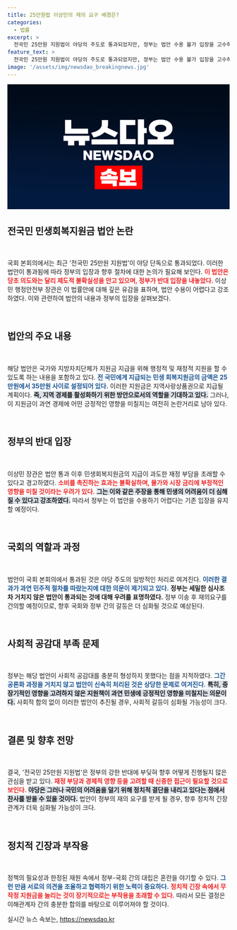 ```yaml
---
title: 25만원법 이상민의 재의 요구 배경은?
categories:
  - 법률
excerpt: >
  전국민 25만원 지원법이 야당의 주도로 통과되었지만, 정부는 법안 수용 불가 입장을 고수하고 재의요구를 암시했습니다. 민생 회복이냐 재정 부담이냐, 이 논란의 향방은?
feature_text: >
  전국민 25만원 지원법이 야당의 주도로 통과되었지만, 정부는 법안 수용 불가 입장을 고수하고 재의요구를 암시했습니다. 민생 회복이냐 재정 부담이냐, 이 논란의 향방은?
image: '/assets/img/newsdao_breakingnews.jpg'
---
```


<p><img src="/assets/img/newsdao_breakingnews.jpg" alt="implanttips 속보" /></p>

<h2 data-ke-size="size26">전국민 민생회복지원금 법안 논란</h2>

<p data-ke-size="size16">&nbsp;</p>

<p>국회 본회의에서는 최근 '전국민 25만원 지원법'이 야당 단독으로 통과되었다. 이러한 법안이 통과됨에 따라 정부의 입장과 향후 절차에 대한 논의가 필요해 보인다. <b><span style="color: #ee2323;">이 법안은 당초 의도와는 달리 제도적 불확실성을 안고 있으며, 정부가 반대 입장을 내놓았다.</span></b> 이상민 행정안전부 장관은 이 법률안에 대해 깊은 유감을 표하며, 법안 수용이 어렵다고 강조하였다. 이와 관련하여 법안의 내용과 정부의 입장을 살펴보겠다.</p>

<p data-ke-size="size16">&nbsp;</p>

<h2 data-ke-size="size26">법안의 주요 내용</h2>

<p data-ke-size="size16">&nbsp;</p>

<p>해당 법안은 국가와 지방자치단체가 지원금 지급을 위해 행정적 및 재정적 지원을 할 수 있도록 하는 내용을 포함하고 있다. <b><span style="color: #1a5490;">전 국민에게 지급되는 민생 회복지원금의 금액은 25만원에서 35만원 사이로 설정되어 있다.</span></b> 이러한 지원금은 지역사랑상품권으로 지급될 계획이다. <b><span style="background-color: #21538527;">즉, 지역 경제를 활성화하기 위한 방안으로서의 역할을 기대하고 있다.</span></b> 그러나, 이 지원금이 과연 경제에 어떤 긍정적인 영향을 미칠지는 여전히 논란거리로 남아 있다.</p>

<p data-ke-size="size16">&nbsp;</p>

<h2 data-ke-size="size26">정부의 반대 입장</h2>

<p data-ke-size="size16">&nbsp;</p>

<p>이상민 장관은 법안 통과 이후 민생회복지원금의 지급이 과도한 재정 부담을 초래할 수 있다고 경고하였다. <b><span style="color: #ee2323;">소비를 촉진하는 효과는 불확실하며, 물가와 시장 금리에 부정적인 영향을 미칠 것이라는 우려가 있다.</span></b> <b><span style="background-color: #21538527;">그는 이와 같은 주장을 통해 민생의 어려움이 더 심해질 수 있다고 강조하였다.</span></b> 따라서 정부는 이 법안을 수용하기 어렵다는 기존 입장을 유지할 예정이다.</p>

<p data-ke-size="size16">&nbsp;</p>

<h2 data-ke-size="size26">국회의 역할과 과정</h2>

<p data-ke-size="size16">&nbsp;</p>

<p>법안이 국회 본회의에서 통과된 것은 야당 주도의 일방적인 처리로 여겨진다. <b><span style="color: #1a5490;">이러한 결과가 과연 민주적 절차를 따랐는지에 대한 의문이 제기되고 있다.</span></b> <b><span style="ee2323;">정부는 세밀한 심사조차 거치지 않은 법안이 통과되는 것에 대해 우려를 표명하였다.</span></b> 정부 이송 후 재의요구를 건의할 예정이므로, 향후 국회와 정부 간의 갈등은 더 심화될 것으로 예상된다.</p>

<p data-ke-size="size16">&nbsp;</p>

<h2 data-ke-size="size26">사회적 공감대 부족 문제</h2>

<p data-ke-size="size16">&nbsp;</p>

<p>정부는 해당 법안이 사회적 공감대를 충분히 형성하지 못했다는 점을 지적하였다. <b><span style="color: #1a5490;">그간 공론화 과정을 거치지 않고 법안이 신속히 처리된 것은 상당한 문제로 여겨진다.</span></b> <b><span style="background-color: #21538527;">특히, 중장기적인 영향을 고려하지 않은 지원책이 과연 민생에 긍정적인 영향을 미칠지는 의문이다.</span></b> 사회적 합의 없이 이러한 법안이 추진될 경우, 사회적 갈등이 심화될 가능성이 크다.</p>

<p data-ke-size="size16">&nbsp;</p>

<h2 data-ke-size="size26">결론 및 향후 전망</h2>

<p data-ke-size="size16">&nbsp;</p>

<p>결국, '전국민 25만원 지원법'은 정부의 강한 반대에 부딪혀 향후 어떻게 진행될지 많은 관심을 받고 있다. <b><span style="color: #ee2323;">재정 부담과 경제적 영향 등을 고려할 때 신중한 접근이 필요할 것으로 보인다.</span></b> <b><span style="background-color: #21538527;">야당은 그러나 국민의 어려움을 덜기 위해 정치적 결단을 내리고 있다는 점에서 찬사를 받을 수 있을 것이다.</span></b> 법안이 정부의 재의 요구를 받게 될 경우, 향후 정치적 긴장 관계가 더욱 심화될 가능성이 크다.</p>

<p data-ke-size="size16">&nbsp;</p>

<h2 data-ke-size="size26">정치적 긴장과 부작용</h2>

<p data-ke-size="size16">&nbsp;</p>

<p>정책의 필요성과 한정된 재원 속에서 정부-국회 간의 대립은 혼란을 야기할 수 있다. <b><span style="color: #1a5490;">그런 만큼 서로의 의견을 조율하고 협력하기 위한 노력이 중요하다.</span></b> <b><span style="color: #ee2323;">정치적 긴장 속에서 무작정 지원금을 늘리는 것이 장기적으로는 부작용을 초래할 수 있다.</span></b> 따라서 모든 결정은 이해관계자 간의 충분한 합의를 바탕으로 이루어져야 할 것이다.</p>
실시간 뉴스 속보는, <a href="https://newsdao.kr" rel="dofollow">https://newsdao.kr</a>


